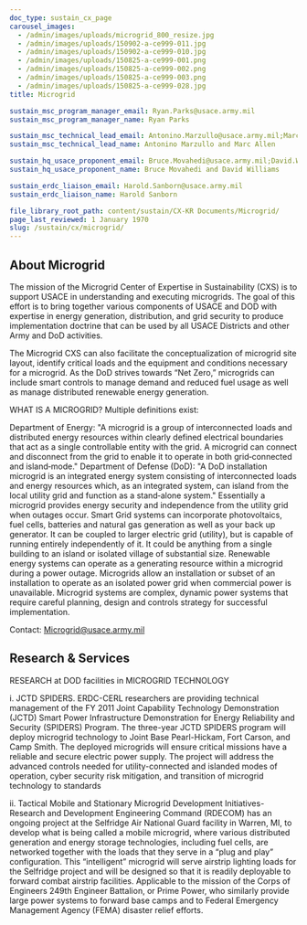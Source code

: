```yaml
---
doc_type: sustain_cx_page
carousel_images:
  - /admin/images/uploads/microgrid_800_resize.jpg
  - /admin/images/uploads/150902-a-ce999-011.jpg
  - /admin/images/uploads/150902-a-ce999-010.jpg
  - /admin/images/uploads/150825-a-ce999-001.png
  - /admin/images/uploads/150825-a-ce999-002.png
  - /admin/images/uploads/150825-a-ce999-003.png
  - /admin/images/uploads/150825-a-ce999-028.jpg
title: Microgrid

sustain_msc_program_manager_email: Ryan.Parks@usace.army.mil
sustain_msc_program_manager_name: Ryan Parks

sustain_msc_technical_lead_email: Antonino.Marzullo@usace.army.mil;Marcus.A.Allen@usace.army.mil
sustain_msc_technical_lead_name: Antonino Marzullo and Marc Allen

sustain_hq_usace_proponent_email: Bruce.Movahedi@usace.army.mil;David.Williams@usace.army.mil
sustain_hq_usace_proponent_name: Bruce Movahedi and David Williams

sustain_erdc_liaison_email: Harold.Sanborn@usace.army.mil
sustain_erdc_liaison_name: Harold Sanborn

file_library_root_path: content/sustain/CX-KR Documents/Microgrid/
page_last_reviewed: 1 January 1970
slug: /sustain/cx/microgrid/
---
```


## About Microgrid

The mission of the Microgrid Center of Expertise in Sustainability (CXS) is to support USACE in understanding and executing microgrids. The goal of this effort is to bring together various components of USACE and DOD with expertise in energy generation, distribution, and grid security to produce implementation doctrine that can be used by all USACE Districts and other Army and DoD activities.

The Microgrid CXS can also facilitate the conceptualization of microgrid site layout, identify critical loads and the equipment and conditions necessary for a microgrid. As the DoD strives towards “Net Zero,” microgrids can include smart controls to manage demand and reduced fuel usage as well as manage distributed renewable energy generation.

WHAT IS A MICROGRID? Multiple definitions exist:

Department of Energy: "A microgrid is a group of interconnected loads and distributed energy resources within clearly defined electrical boundaries that act as a single controllable entity with the grid. A microgrid can connect and disconnect from the grid to enable it to operate in both grid‐connected and island‐mode."
Department of Defense (DoD): "A DoD installation microgrid is an integrated energy system consisting of interconnected loads and energy resources which, as an integrated system, can island from the local utility grid and function as a stand‐alone system."
Essentially a microgrid provides energy security and independence from the utility grid when outages occur. Smart Grid systems can incorporate photovoltaics, fuel cells, batteries and natural gas generation as well as your back up generator. It can be coupled to larger electric grid (utility), but is capable of running entirely independently of it. It could be anything from a single building to an island or isolated village of substantial size. Renewable energy systems can operate as a generating resource within a microgrid during a power outage. Microgrids allow an installation or subset of an installation to operate as an isolated power grid when commercial power is unavailable. Microgrid systems are complex, dynamic power systems that require careful planning, design and controls strategy for successful implementation.

Contact: Microgrid@usace.army.mil

## Research & Services

RESEARCH at DOD facilities in MICROGRID TECHNOLOGY

i. JCTD SPIDERS. ERDC-CERL researchers are providing technical management of the FY 2011 Joint Capability Technology Demonstration (JCTD) Smart Power Infrastructure Demonstration for Energy Reliability and Security (SPIDERS) Program. The three-year JCTD SPIDERS program will deploy microgrid technology to Joint Base Pearl-Hickam, Fort Carson, and Camp Smith. The deployed microgrids will ensure critical missions have a reliable and secure electric power supply. The project will address the advanced controls needed for utility-connected and islanded modes of operation, cyber security risk mitigation, and transition of microgrid technology to standards

ii. Tactical Mobile and Stationary Microgrid Development Initiatives-Research and Development Engineering Command (RDECOM) has an ongoing project at the Selfridge Air National Guard facility in Warren, MI, to develop what is being called a mobile microgrid, where various distributed generation and energy storage technologies, including fuel cells, are networked together with the loads that they serve in a “plug and play” configuration. This “intelligent” microgrid will serve airstrip lighting loads for the Selfridge project and will be designed so that it is readily deployable to forward combat airstrip facilities. Applicable to the mission of the Corps of Engineers 249th Engineer Battalion, or Prime Power, who similarly provide large power systems to forward base camps and to Federal Emergency Management Agency (FEMA) disaster relief efforts.
